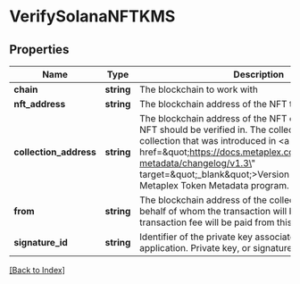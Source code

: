 # VerifySolanaNFTKMS

## Properties

Name | Type | Description | Notes
------------ | ------------- | ------------- | -------------
**chain** | **string** | The blockchain to work with |
**nft_address** | **string** | The blockchain address of the NFT to verify |
**collection_address** | **string** | The blockchain address of the NFT collection where the NFT should be verified in. The collection must be a sized collection that was introduced in &lt;a href&#x3D;\&quot;https://docs.metaplex.com/programs/token-metadata/changelog/v1.3\&quot; target&#x3D;\&quot;_blank\&quot;&gt;Version 1.3&lt;/a&gt; of the Metaplex Token Metadata program. |
**from** | **string** | The blockchain address of the collection verifier on behalf of whom the transaction will be originated. The transaction fee will be paid from this address. |
**signature_id** | **string** | Identifier of the private key associated in signing application. Private key, or signature Id must be present. |

[[Back to Index]](../index.md)
